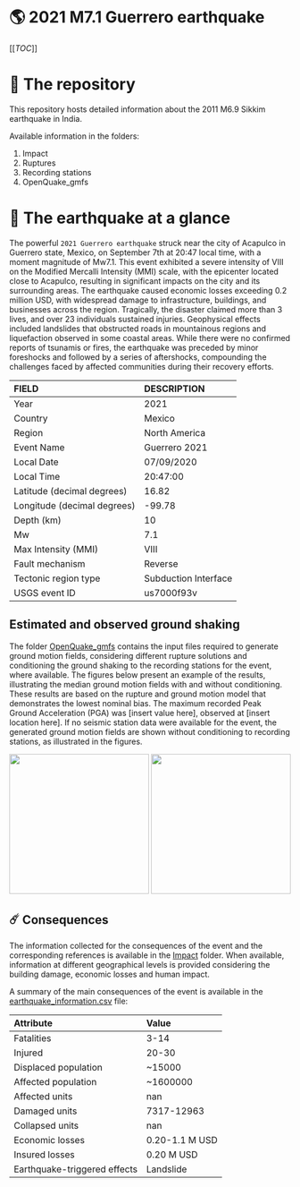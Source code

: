 # 🌎 2021 M7.1 Guerrero earthquake
[[_TOC_]]

# 📂 The repository

This repository hosts detailed information about the 2011 M6.9 Sikkim earthquake in India.

Available information in the folders:

1. Impact
2. Ruptures
3. Recording stations
4. OpenQuake_gmfs


# 🚀 The earthquake at a glance 

The powerful `2021 Guerrero earthquake` struck near the city of Acapulco in Guerrero state, Mexico, on September 7th at 20:47 local time, with a moment magnitude of Mw7.1. This event exhibited a severe intensity of VIII on the Modified Mercalli Intensity (MMI) scale, with the epicenter located close to Acapulco, resulting in significant impacts on the city and its surrounding areas. The earthquake caused economic losses exceeding 0.2 million USD, with widespread damage to infrastructure, buildings, and businesses across the region. Tragically, the disaster claimed more than 3 lives, and over 23 individuals sustained injuries. Geophysical effects included landslides that obstructed roads in mountainous regions and liquefaction observed in some coastal areas. While there were no confirmed reports of tsunamis or fires, the earthquake was preceded by minor foreshocks and followed by a series of aftershocks, compounding the challenges faced by affected communities during their recovery efforts.

| FIELD | DESCRIPTION |
|:-------|:-------------|
| Year | 2021 |
| Country | Mexico |
| Region | North America |
| Event Name | Guerrero 2021 |
| Local Date | 07/09/2020 |
| Local Time | 20:47:00 |
| Latitude (decimal degrees) | 16.82 |
| Longitude (decimal degrees) | -99.78 |
| Depth (km) | 10 |
| Mw | 7.1 |
| Max Intensity (MMI) | VIII |
| Fault mechanism | Reverse |
| Tectonic region type | Subduction Interface |
| USGS event ID | us7000f93v |

## Estimated and observed ground shaking

The folder [OpenQuake_gmfs](./OpenQuake_gmfs/) contains the input files required to generate ground motion fields, considering different rupture solutions and conditioning the ground shaking to the recording stations for the event, where available. The figures below present an example of the results, illustrating the median ground motion fields with and without conditioning. These results are based on the rupture and ground motion model that demonstrates the lowest nominal bias. The maximum recorded Peak Ground Acceleration (PGA) was [insert value here], observed at [insert location here]. If no seismic station data were available for the event, the generated ground motion fields are shown without conditioning to recording stations, as illustrated in the figures.

<img src="./4.OpenQuake_gmfs/median_gmf_stations_none.png" height="250">
<img src="./4.OpenQuake_gmfs/median_gmf_stations_seismic.png" height="250">

## ☄️ Consequences

The information collected for the consequences of the event and the corresponding references is available in the [Impact](./Impact) folder. When available, information at different geographical levels is provided considering the building damage, economic losses and human impact.

A summary of the main consequences of the event is available in the [earthquake_information.csv](./earthquake_information.csv) file:

| Attribute | Value |
|:-------|:-------------|
| Fatalities | 3-14 |
| Injured | 20-30 |
| Displaced population | ~15000 |
| Affected population | ~1600000 |
| Affected units | nan |
| Damaged units | 7317-12963 |
| Collapsed units | nan |
| Economic losses | 0.20-1.1 M USD |
| Insured losses | 0.20 M USD |
| Earthquake-triggered effects | Landslide |